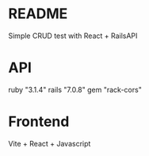 # README
Simple CRUD test with React + RailsAPI

# API
ruby "3.1.4"
rails "7.0.8"
gem "rack-cors"

# Frontend
Vite + React + Javascript